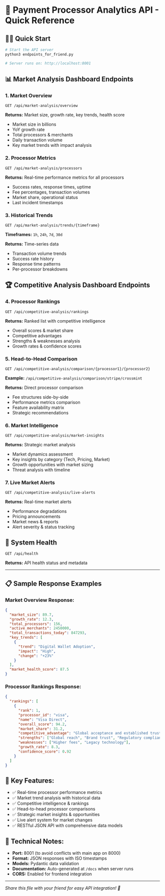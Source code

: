# 🚀 Payment Processor Analytics API - Quick Reference

## 🏃‍♂️ Quick Start
```bash
# Start the API server
python3 endpoints_for_friend.py

# Server runs on: http://localhost:8001
```

## 📊 Market Analysis Dashboard Endpoints

### 1. Market Overview
```
GET /api/market-analysis/overview
```
**Returns:** Market size, growth rate, key trends, health score
- Market size in billions
- YoY growth rate
- Total processors & merchants
- Daily transaction volume
- Key market trends with impact analysis

### 2. Processor Metrics  
```
GET /api/market-analysis/processors
```
**Returns:** Real-time performance metrics for all processors
- Success rates, response times, uptime
- Fee percentages, transaction volumes
- Market share, operational status
- Last incident timestamps

### 3. Historical Trends
```
GET /api/market-analysis/trends/{timeframe}
```
**Timeframes:** `1h`, `24h`, `7d`, `30d`

**Returns:** Time-series data
- Transaction volume trends
- Success rate history  
- Response time patterns
- Per-processor breakdowns

## 🏆 Competitive Analysis Dashboard Endpoints

### 4. Processor Rankings
```
GET /api/competitive-analysis/rankings
```
**Returns:** Ranked list with competitive intelligence
- Overall scores & market share
- Competitive advantages
- Strengths & weaknesses analysis
- Growth rates & confidence scores

### 5. Head-to-Head Comparison
```
GET /api/competitive-analysis/comparison/{processor1}/{processor2}
```
**Example:** `/api/competitive-analysis/comparison/stripe/crossmint`

**Returns:** Direct processor comparison
- Fee structures side-by-side
- Performance metrics comparison
- Feature availability matrix
- Strategic recommendations

### 6. Market Intelligence
```
GET /api/competitive-analysis/market-insights
```
**Returns:** Strategic market analysis
- Market dynamics assessment
- Key insights by category (Tech, Pricing, Market)
- Growth opportunities with market sizing
- Threat analysis with timeline

### 7. Live Market Alerts
```
GET /api/competitive-analysis/live-alerts
```
**Returns:** Real-time market alerts
- Performance degradations
- Pricing announcements
- Market news & reports
- Alert severity & status tracking

## 🏥 System Health
```
GET /api/health
```
**Returns:** API health status and metadata

---

## 📋 Sample Response Examples

### Market Overview Response:
```json
{
  "market_size": 89.7,
  "growth_rate": 12.3,
  "total_processors": 156,
  "active_merchants": 2450000,
  "total_transactions_today": 847293,
  "key_trends": [
    {
      "trend": "Digital Wallet Adoption",
      "impact": "High",
      "change": "+23%"
    }
  ],
  "market_health_score": 87.5
}
```

### Processor Rankings Response:
```json
{
  "rankings": [
    {
      "rank": 1,
      "processor_id": "visa",
      "name": "Visa Direct",
      "overall_score": 94.2,
      "market_share": 31.2,
      "competitive_advantage": "Global acceptance and established trust network",
      "strengths": ["Global reach", "Brand trust", "Regulatory compliance"],
      "weaknesses": ["Higher fees", "Legacy technology"],
      "growth_rate": 8.3,
      "confidence_score": 0.92
    }
  ]
}
```

## 🎯 Key Features:
- ✅ Real-time processor performance metrics
- ✅ Market trend analysis with historical data
- ✅ Competitive intelligence & rankings
- ✅ Head-to-head processor comparisons  
- ✅ Strategic market insights & opportunities
- ✅ Live alert system for market changes
- ✅ RESTful JSON API with comprehensive data models

## 🔧 Technical Notes:
- **Port:** 8001 (to avoid conflicts with main app on 8000)
- **Format:** JSON responses with ISO timestamps
- **Models:** Pydantic data validation
- **Documentation:** Auto-generated at `/docs` when server runs
- **CORS:** Enabled for frontend integration

---
*Share this file with your friend for easy API integration! 🚀*